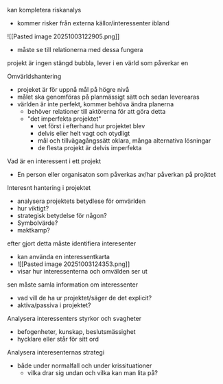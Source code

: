 
kan kompletera riskanalys
- kommer risker från externa källor/interessenter ibland

![[Pasted image 20251003122905.png]]
- måste se till relationerna med dessa fungera

projekt är ingen stängd bubbla, lever i en värld som påverkar en

Omvärldshantering
- projeket är för uppnå mål på högre nivå
- målet ska genomföras på planmässigt sätt och sedan leverearas
- världen är inte perfekt, kommer behöva ändra planerna
	- behöver relationer till aktörerna för att göra detta
	- "det imperfekta projektet"
		- vet först i efterhand hur projektet blev
		- delvis eller helt vagt och otydligt
		- mål och tillvägagångssätt oklara, många alternativa lösningar
		- de flesta projekt är delvis imperfekta


Vad är en interessent i ett projekt
- En person eller organisaton som påverkas av/har påverkan på projktet

Interesnt hantering i projektet
- analysera projektets betydlese för omvärlden
- hur viktigt?
- strategisk betydelse för någon?
- Symbolvärde?
- maktkamp?

efter gjort detta måste identifiera interesenter
- kan använda en interessentkarta
- ![[Pasted image 20251003124353.png]]
- visar hur interessenterna och omvälden ser ut

sen måste samla information om interessenter
- vad vill de ha ur projektet/säger de det explicit?
- aktiva/passiva i projektet?

Analysera interessenters styrkor och svagheter
- befogenheter, kunskap, beslutsmässighet
- hycklare eller står för sitt ord

 Analysera interesenternas strategi
 - både under normalfall och under krissituationer
	 - vilka drar sig undan och vilka kan man lita på?
